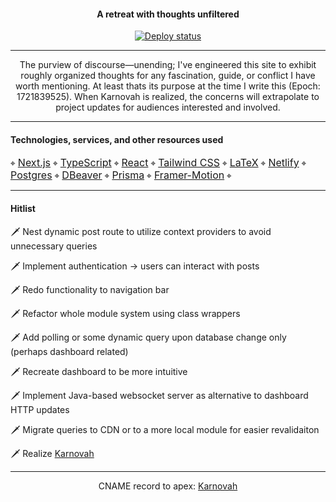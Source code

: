 <h4 align="center">
  A retreat with thoughts unfiltered
</h5>
<p align="center">
<a href="https://app.netlify.com/sites/karnovah-blog/deploys">
<img src="https://api.netlify.com/api/v1/badges/cc1b8a6d-95cf-4dcb-bfad-dffad532e3df/deploy-status" alt="Deploy status" />
</a>
</p>

---

<p align="center">
  The purview of discourse—unending; I've engineered this site to exhibit roughly organized thoughts for any fascination, guide, or conflict I have worth mentioning. At least thats its purpose at the time I write this (Epoch: 1721839525). When Karnovah is realized, the concerns will extrapolate to project updates for audiences interested and involved.
</p>

---

#### Technologies, services, and other resources used
<p align="" style="text-align: left;">
  ⌖ <a href="https://nextjs.org/docs"><font size="3">Next.js</font></a>
  ⌖ <a href="https://typescriptlang.org/docs/"><font size="3">TypeScript</font></a> 
  ⌖ <a href="https://react.dev"><font size="3">React</font></a> 
  ⌖ <a href="https://tailwindcss.com/docs/installation"><font size="3">Tailwind CSS</font></a>
  ⌖ <a href="https://www.latex-project.org/"><font size="3">LaTeX</font></a>
  ⌖ <a href="https://docs.netlify.com/integrations/frameworks/hugo/?_ga=2.190838701.781830800.1674726768-11622627.1674726768"><font size="3">Netlify</font></a>
  ⌖ <a href="https://www.postgresql.org/"><font size="3">Postgres</font></a>
  ⌖ <a href="https://dbeaver.io/"><font size="3">DBeaver</font></a>
  ⌖ <a href="https://prisma.io/"><font size="3">Prisma</font></a>
  ⌖ <a href="https://www.framer.com/motion/"><font size="3">Framer-Motion</font></a>
  ⌖ 
</p>


---

#### Hitlist
🗡 Nest dynamic post route to utilize context providers to avoid unnecessary queries

🗡 Implement authentication → users can interact with posts

🗡 Redo functionality to navigation bar

🗡 Refactor whole module system using class wrappers

🗡 Add polling or some dynamic query upon database change only (perhaps dashboard related)

🗡 Recreate dashboard to be more intuitive

🗡 Implement Java-based websocket server as alternative to dashboard HTTP updates

🗡 Migrate queries to CDN or to a more local module for easier revalidaiton

🗡 Realize [Karnovah](https://github.com/KXzeno/Karnovah)

---

<p align="center">CNAME record to apex: <a href="https://karnovah.com/">Karnovah</a></p>
